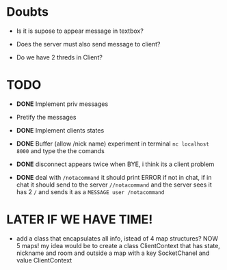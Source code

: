 # Doubts
- Is it is supose to appear message in textbox?

- Does the server must also send message to client?

- Do we have 2 threds in Client?


# TODO
- **DONE** Implement priv messages 

- Pretify the messages 

- **DONE** Implement clients states 

- **DONE** Buffer (allow /ni<CTR-D>ck <CTR-D>na<CTR-D>me) experiment in terminal `nc localhost 8000` and type the the comands 

- **DONE** disconnect appears twice when BYE, i think its a client problem 

- **DONE** deal with `/notacommand` it should print ERROR if not in chat, if in chat it should send to the server `//notacommand` and the server sees it has 2 `/` and sends it as a `MESSAGE user /notacommand`

# LATER IF WE HAVE TIME!

- add a class that encapsulates all info, istead of 4 map structures? NOW 5 maps!
my idea would be to create a class ClientContext that has state, nickname and room and outside a map with a key SocketChanel and value ClientContext